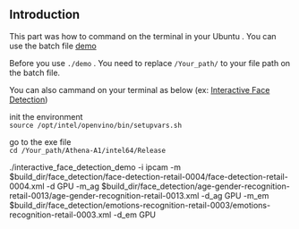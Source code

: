 ## Introduction
This part was how to command on the terminal in your Ubuntu . You can use the batch file [demo](https://github.com/Asrockind/Athena-A1/blob/master/demo/demo)

Before you use ` ./demo ` . You need to replace `/Your_path/` to your file path on the batch file.

You can also cammand on your terminal as below (ex: [Interactive Face Detection](https://docs.openvinotoolkit.org/2019_R1/_inference_engine_samples_interactive_face_detection_demo_README.html)) 

init the environment <br>
`source /opt/intel/openvino/bin/setupvars.sh`

go to the exe file <br>
`cd /Your_path/Athena-A1/intel64/Release`

./interactive_face_detection_demo -i ipcam -m $build_dir/face_detection/face-detection-retail-0004/face-detection-retail-0004.xml -d GPU -m_ag $build_dir/face_detection/age-gender-recognition-retail-0013/age-gender-recognition-retail-0013.xml -d_ag GPU -m_em $build_dir/face_detection/emotions-recognition-retail-0003/emotions-recognition-retail-0003.xml -d_em GPU 

